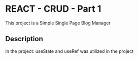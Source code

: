# REACT - CRUD - Part 1

This project is a Simple Single Page Blog Manager

## Description

In the project:
useState and useRef was utilized in the project